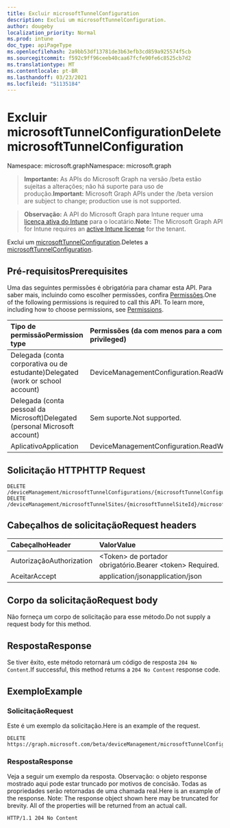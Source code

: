 ```yaml
---
title: Excluir microsoftTunnelConfiguration
description: Exclui um microsoftTunnelConfiguration.
author: dougeby
localization_priority: Normal
ms.prod: intune
doc_type: apiPageType
ms.openlocfilehash: 2a9bb53df13781de3b63efb3cd859a925574f5cb
ms.sourcegitcommit: f592c9ff96ceeb40caa67fcfe90fe6c8525cb7d2
ms.translationtype: MT
ms.contentlocale: pt-BR
ms.lasthandoff: 03/23/2021
ms.locfileid: "51135184"
---
```

# <a name="delete-microsofttunnelconfiguration"></a><span data-ttu-id="32dec-103">Excluir microsoftTunnelConfiguration</span><span class="sxs-lookup"><span data-stu-id="32dec-103">Delete microsoftTunnelConfiguration</span></span>

<span data-ttu-id="32dec-104">Namespace: microsoft.graph</span><span class="sxs-lookup"><span data-stu-id="32dec-104">Namespace: microsoft.graph</span></span>

> <span data-ttu-id="32dec-105">**Importante:** As APIs do Microsoft Graph na versão /beta estão sujeitas a alterações; não há suporte para uso de produção.</span><span class="sxs-lookup"><span data-stu-id="32dec-105">**Important:** Microsoft Graph APIs under the /beta version are subject to change; production use is not supported.</span></span>

> <span data-ttu-id="32dec-106">**Observação:** A API do Microsoft Graph para Intune requer uma [licença ativa do Intune](https://go.microsoft.com/fwlink/?linkid=839381) para o locatário.</span><span class="sxs-lookup"><span data-stu-id="32dec-106">**Note:** The Microsoft Graph API for Intune requires an [active Intune license](https://go.microsoft.com/fwlink/?linkid=839381) for the tenant.</span></span>

<span data-ttu-id="32dec-107">Exclui um [microsoftTunnelConfiguration](../resources/intune-mstunnel-microsofttunnelconfiguration.md).</span><span class="sxs-lookup"><span data-stu-id="32dec-107">Deletes a [microsoftTunnelConfiguration](../resources/intune-mstunnel-microsofttunnelconfiguration.md).</span></span>

## <a name="prerequisites"></a><span data-ttu-id="32dec-108">Pré-requisitos</span><span class="sxs-lookup"><span data-stu-id="32dec-108">Prerequisites</span></span>
<span data-ttu-id="32dec-p101">Uma das seguintes permissões é obrigatória para chamar esta API. Para saber mais, incluindo como escolher permissões, confira [Permissões](/graph/permissions-reference).</span><span class="sxs-lookup"><span data-stu-id="32dec-p101">One of the following permissions is required to call this API. To learn more, including how to choose permissions, see [Permissions](/graph/permissions-reference).</span></span>

|<span data-ttu-id="32dec-111">Tipo de permissão</span><span class="sxs-lookup"><span data-stu-id="32dec-111">Permission type</span></span>|<span data-ttu-id="32dec-112">Permissões (da com menos para a com mais privilégios)</span><span class="sxs-lookup"><span data-stu-id="32dec-112">Permissions (from least to most privileged)</span></span>|
|:---|:---|
|<span data-ttu-id="32dec-113">Delegada (conta corporativa ou de estudante)</span><span class="sxs-lookup"><span data-stu-id="32dec-113">Delegated (work or school account)</span></span>|<span data-ttu-id="32dec-114">DeviceManagementConfiguration.ReadWrite.All</span><span class="sxs-lookup"><span data-stu-id="32dec-114">DeviceManagementConfiguration.ReadWrite.All</span></span>|
|<span data-ttu-id="32dec-115">Delegada (conta pessoal da Microsoft)</span><span class="sxs-lookup"><span data-stu-id="32dec-115">Delegated (personal Microsoft account)</span></span>|<span data-ttu-id="32dec-116">Sem suporte.</span><span class="sxs-lookup"><span data-stu-id="32dec-116">Not supported.</span></span>|
|<span data-ttu-id="32dec-117">Aplicativo</span><span class="sxs-lookup"><span data-stu-id="32dec-117">Application</span></span>|<span data-ttu-id="32dec-118">DeviceManagementConfiguration.ReadWrite.All</span><span class="sxs-lookup"><span data-stu-id="32dec-118">DeviceManagementConfiguration.ReadWrite.All</span></span>|

## <a name="http-request"></a><span data-ttu-id="32dec-119">Solicitação HTTP</span><span class="sxs-lookup"><span data-stu-id="32dec-119">HTTP Request</span></span>
<!-- {
  "blockType": "ignored"
}
-->
``` http
DELETE /deviceManagement/microsoftTunnelConfigurations/{microsoftTunnelConfigurationId}
DELETE /deviceManagement/microsoftTunnelSites/{microsoftTunnelSiteId}/microsoftTunnelConfiguration
```

## <a name="request-headers"></a><span data-ttu-id="32dec-120">Cabeçalhos de solicitação</span><span class="sxs-lookup"><span data-stu-id="32dec-120">Request headers</span></span>
|<span data-ttu-id="32dec-121">Cabeçalho</span><span class="sxs-lookup"><span data-stu-id="32dec-121">Header</span></span>|<span data-ttu-id="32dec-122">Valor</span><span class="sxs-lookup"><span data-stu-id="32dec-122">Value</span></span>|
|:---|:---|
|<span data-ttu-id="32dec-123">Autorização</span><span class="sxs-lookup"><span data-stu-id="32dec-123">Authorization</span></span>|<span data-ttu-id="32dec-124">&lt;Token&gt; de portador obrigatório.</span><span class="sxs-lookup"><span data-stu-id="32dec-124">Bearer &lt;token&gt; Required.</span></span>|
|<span data-ttu-id="32dec-125">Aceitar</span><span class="sxs-lookup"><span data-stu-id="32dec-125">Accept</span></span>|<span data-ttu-id="32dec-126">application/json</span><span class="sxs-lookup"><span data-stu-id="32dec-126">application/json</span></span>|

## <a name="request-body"></a><span data-ttu-id="32dec-127">Corpo da solicitação</span><span class="sxs-lookup"><span data-stu-id="32dec-127">Request body</span></span>
<span data-ttu-id="32dec-128">Não forneça um corpo de solicitação para esse método.</span><span class="sxs-lookup"><span data-stu-id="32dec-128">Do not supply a request body for this method.</span></span>

## <a name="response"></a><span data-ttu-id="32dec-129">Resposta</span><span class="sxs-lookup"><span data-stu-id="32dec-129">Response</span></span>
<span data-ttu-id="32dec-130">Se tiver êxito, este método retornará um código de resposta `204 No Content`.</span><span class="sxs-lookup"><span data-stu-id="32dec-130">If successful, this method returns a `204 No Content` response code.</span></span>

## <a name="example"></a><span data-ttu-id="32dec-131">Exemplo</span><span class="sxs-lookup"><span data-stu-id="32dec-131">Example</span></span>

### <a name="request"></a><span data-ttu-id="32dec-132">Solicitação</span><span class="sxs-lookup"><span data-stu-id="32dec-132">Request</span></span>
<span data-ttu-id="32dec-133">Este é um exemplo da solicitação.</span><span class="sxs-lookup"><span data-stu-id="32dec-133">Here is an example of the request.</span></span>
``` http
DELETE https://graph.microsoft.com/beta/deviceManagement/microsoftTunnelConfigurations/{microsoftTunnelConfigurationId}
```

### <a name="response"></a><span data-ttu-id="32dec-134">Resposta</span><span class="sxs-lookup"><span data-stu-id="32dec-134">Response</span></span>
<span data-ttu-id="32dec-p102">Veja a seguir um exemplo da resposta. Observação: o objeto response mostrado aqui pode estar truncado por motivos de concisão. Todas as propriedades serão retornadas de uma chamada real.</span><span class="sxs-lookup"><span data-stu-id="32dec-p102">Here is an example of the response. Note: The response object shown here may be truncated for brevity. All of the properties will be returned from an actual call.</span></span>
``` http
HTTP/1.1 204 No Content
```




